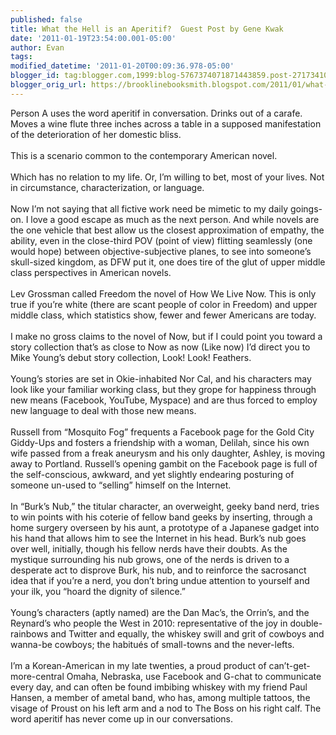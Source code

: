 ```yaml
---
published: false
title: What the Hell is an Aperitif?  Guest Post by Gene Kwak
date: '2011-01-19T23:54:00.001-05:00'
author: Evan
tags: 
modified_datetime: '2011-01-20T00:09:36.978-05:00'
blogger_id: tag:blogger.com,1999:blog-5767374071871443859.post-2717341068918494020
blogger_orig_url: https://brooklinebooksmith.blogspot.com/2011/01/what-hell-is-aperitif-guest-post-by.html
---
```


<div><span class="Apple-style-span"  ><span class="Apple-style-span">Person A uses the word aperitif in conversation. Drinks out of a carafe. Moves a wine </span>flute three inches across a table in a supposed manifestation of the deterioration of her domestic bliss.</span></div><div><span class="Apple-style-span"  ><br /></span></div><div><span class="Apple-style-span"  >This is a scenario common to the contemporary American novel.</span></div><div><span class="Apple-style-span"  ><br /></span></div><div><span class="Apple-style-span"  >Which has no relation to my life. Or, I’m willing to bet, most of your lives. Not in circumstance, characterization, or language.</span></div><div><span class="Apple-style-span"  ><br /></span></div><div><span class="Apple-style-span"  >Now I’m not saying that all fictive work need be mimetic to my daily goings-on. I love a good escape as much as the next person. And while novels are the one vehicle that best allow us the closest approximation of empathy, the ability, even in the close-third POV (point of view) flitting seamlessly (one would hope) between objective-subjective planes, to see into someone’s skull-sized kingdom, as DFW put it, one does tire of the glut of upper middle class perspectives in American novels.</span></div><div><span class="Apple-style-span"  ><br /></span></div><div><span class="Apple-style-span"  >Lev Grossman called Freedom the novel of How We Live Now. This is only true if you’re white (there are scant people of color in Freedom) and upper middle class, which statistics show, fewer and fewer Americans are today.</span></div><div><span class="Apple-style-span"  ><br /></span></div><div><span class="Apple-style-span"  >I make no gross claims to the novel of Now, but if I could point you toward a story collection that’s as close to Now as now (Like now) I’d direct you to Mike Young’s debut story collection, Look! Look! Feathers.</span></div><div><span class="Apple-style-span"  ><br /></span></div><div><span class="Apple-style-span"  >Young’s stories are set in Okie-inhabited Nor Cal, and his characters may look like your familiar working class, but they grope for happiness through new means (Facebook, YouTube, Myspace) and are thus forced to employ new language to deal with those new means.</span></div><div><span class="Apple-style-span"  ><br /></span></div><div><span class="Apple-style-span"  >Russell from “Mosquito Fog” frequents a Facebook page for the Gold City Giddy-Ups and fosters a friendship with a woman, Delilah, since his own wife passed from a freak aneurysm and his only daughter, Ashley, is moving away to Portland. Russell’s opening gambit on the Facebook page is full of the self-conscious, awkward, and yet slightly endearing posturing of someone un-used to “selling” himself on the Internet.</span></div><div><span class="Apple-style-span"  ><br /></span></div><div><span class="Apple-style-span"  >In “Burk’s Nub,” the titular character, an overweight, geeky band nerd, tries to win points with his coterie of fellow band geeks by inserting, through a home surgery overseen by his aunt, a prototype of a Japanese gadget into his hand that allows him to see the Internet in his head. Burk’s nub goes over well, initially, though his fellow nerds have their doubts. As the mystique surrounding his nub grows, one of the nerds is driven to a desperate act to disprove Burk, his nub, and to reinforce the sacrosanct idea that if you’re a nerd, you don’t bring undue attention to yourself and your ilk, you “hoard the dignity of silence.”</span></div><div><span class="Apple-style-span"  ><br /></span></div><div><span class="Apple-style-span"  >Young’s characters (aptly named) are the Dan Mac’s, the Orrin’s, and the Reynard’s who people the West in 2010: representative of the joy in double-rainbows and Twitter and equally, the whiskey swill and grit of cowboys and wanna-be cowboys; the habitués of small-towns and the never-lefts.</span></div><div><span class="Apple-style-span"  ><br /></span></div><div><span class="Apple-style-span"  >I’m a Korean-American in my late twenties, a proud product of can’t-get-more-central Omaha, Nebraska, use Facebook and G-chat to communicate every day, and can often be found imbibing whiskey with my friend Paul Hansen, a member of ametal band, who has, among multiple tattoos, the visage of Proust on his left arm and a nod to The Boss on his right calf. The word aperitif has never come up in our conversations.</span></div>